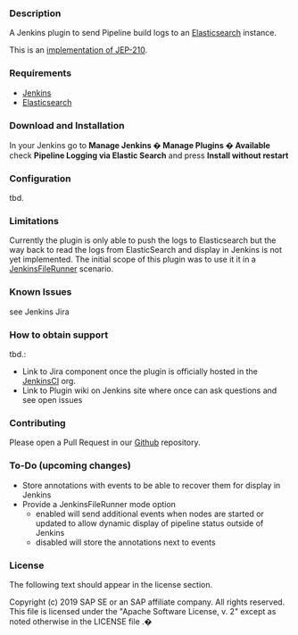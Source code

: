 ### Description

A Jenkins plugin to send Pipeline build logs to an [Elasticsearch](https://www.elastic.co/products/elasticsearch) instance.

This is an [implementation of JEP-210](https://github.com/jenkinsci/jep/blob/master/jep/210/README.adoc).


### Requirements

 - [Jenkins](https://jenkins.io/)
 - [Elasticsearch](https://www.elastic.co/products/elasticsearch)

### Download and Installation

In your Jenkins go to **Manage Jenkins � Manage Plugins � Available** check **Pipeline Logging via Elastic Search** and press **Install without restart**

### Configuration

tbd.

### Limitations

Currently the plugin is only able to push the logs to Elasticsearch but the way back to read the logs from ElasticSearch and display in Jenkins is not yet implemented.
The initial scope of this plugin was to use it it in a [JenkinsFileRunner](https://github.com/jenkinsci/jenkinsfile-runner) scenario.


### Known Issues

see Jenkins Jira

### How to obtain support

tbd.: 
 - Link to Jira component once the plugin is officially hosted in the [JenkinsCI](https://github.com/jenkinsci) org.
 - Link to Plugin wiki on Jenkins site where once can ask questions and see open issues


### Contributing

Please open a Pull Request in our [Github](https://github.com/jenkinsci/pipeline-elasticsearch-logs-plugin) repository.

### To-Do (upcoming changes)

- Store annotations with events to be able to recover them for display in Jenkins
- Provide a JenkinsFileRunner mode option 
  - enabled will send additional events when nodes are started or updated to allow dynamic display of pipeline status outside of Jenkins
  - disabled will store the annotations next to events

### License

The following text should appear in the license section.  

Copyright (c) 2019 SAP SE or an SAP affiliate company. All rights reserved.
This file is licensed under the "Apache Software License, v. 2" except as noted otherwise in the LICENSE file .�

